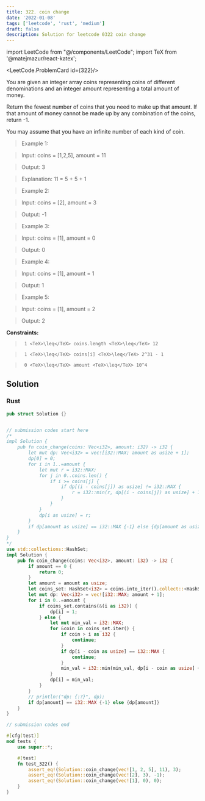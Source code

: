 ```yaml
---
title: 322. coin change
date: '2022-01-08'
tags: ['leetcode', 'rust', 'medium']
draft: false
description: Solution for leetcode 0322 coin change
---
```

import LeetCode from "@/components/LeetCode";
import TeX from '@matejmazur/react-katex';

<LeetCode.ProblemCard id={322}/>
 

  You are given an integer array coins representing coins of different denominations and an integer amount representing a total amount of money.

  Return the fewest number of coins that you need to make up that amount. If that amount of money cannot be made up by any combination of the coins, return -1.

  You may assume that you have an infinite number of each kind of coin.

   

 >   Example 1:

  

 >   Input: coins <TeX>=</TeX> [1,2,5], amount <TeX>=</TeX> 11

 >   Output: 3

 >   Explanation: 11 <TeX>=</TeX> 5 + 5 + 1

  

 >   Example 2:

  

 >   Input: coins <TeX>=</TeX> [2], amount <TeX>=</TeX> 3

 >   Output: -1

  

 >   Example 3:

  

 >   Input: coins <TeX>=</TeX> [1], amount <TeX>=</TeX> 0

 >   Output: 0

  

 >   Example 4:

  

 >   Input: coins <TeX>=</TeX> [1], amount <TeX>=</TeX> 1

 >   Output: 1

  

 >   Example 5:

  

 >   Input: coins <TeX>=</TeX> [1], amount <TeX>=</TeX> 2

 >   Output: 2

  

   

  **Constraints:**

  

 >   	1 <TeX>\leq</TeX> coins.length <TeX>\leq</TeX> 12

 >   	1 <TeX>\leq</TeX> coins[i] <TeX>\leq</TeX> 2^31 - 1

 >   	0 <TeX>\leq</TeX> amount <TeX>\leq</TeX> 10^4


## Solution
### Rust
```rust
pub struct Solution {}


// submission codes start here
/*
impl Solution {
    pub fn coin_change(coins: Vec<i32>, amount: i32) -> i32 {
        let mut dp: Vec<i32> = vec![i32::MAX; amount as usize + 1];
        dp[0] = 0;
        for i in 1..=amount {
            let mut r = i32::MAX;
            for j in 0..coins.len() {
                if i >= coins[j] {
                    if dp[(i - coins[j]) as usize] != i32::MAX {
                        r = i32::min(r, dp[(i - coins[j]) as usize] + 1);
                    }
                }
            }
            dp[i as usize] = r;
        }
        if dp[amount as usize] == i32::MAX {-1} else {dp[amount as usize]}
    }
}
*/
use std::collections::HashSet;
impl Solution {
    pub fn coin_change(coins: Vec<i32>, amount: i32) -> i32 {
        if amount == 0 {
            return 0;
        }
        let amount = amount as usize;
        let coins_set: HashSet<i32> = coins.into_iter().collect::<HashSet<_>>();
        let mut dp: Vec<i32> = vec![i32::MAX; amount + 1];
        for i in 0..=amount {
            if coins_set.contains(&(i as i32)) {
                dp[i] = 1;
            } else {
                let mut min_val = i32::MAX;
                for &coin in coins_set.iter() {
                    if coin > i as i32 {
                        continue;
                    }
                    if dp[i - coin as usize] == i32::MAX {
                        continue;
                    }
                    min_val = i32::min(min_val, dp[i - coin as usize] + 1);
                }
                dp[i] = min_val;
            }
        }
        // println!("dp: {:?}", dp);
        if dp[amount] == i32::MAX {-1} else {dp[amount]}
    }
}

// submission codes end

#[cfg(test)]
mod tests {
    use super::*;

    #[test]
    fn test_322() {
        assert_eq!(Solution::coin_change(vec![1, 2, 5], 11), 3);
        assert_eq!(Solution::coin_change(vec![2], 3), -1);
        assert_eq!(Solution::coin_change(vec![1], 0), 0);
    }
}

```

